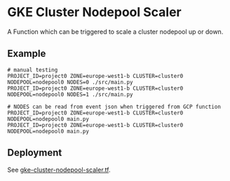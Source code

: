 # GKE Cluster Nodepool Scaler

A Function which can be triggered to scale a cluster nodepool up or down.

## Example
```
# manual testing
PROJECT_ID=project0 ZONE=europe-west1-b CLUSTER=cluster0 NODEPOOL=nodepool0 NODES=0 ./src/main.py
PROJECT_ID=project0 ZONE=europe-west1-b CLUSTER=cluster0 NODEPOOL=nodepool0 NODES=1 ./src/main.py

# NODES can be read from event json when triggered from GCP function
PROJECT_ID=project0 ZONE=europe-west1-b CLUSTER=cluster0 NODEPOOL=nodepool0 main.py
PROJECT_ID=project0 ZONE=europe-west1-b CLUSTER=cluster0 NODEPOOL=nodepool0 main.py
```

## Deployment

See [gke-cluster-nodepool-scaler.tf](gke-cluster-nodepool-scaler.tf).

